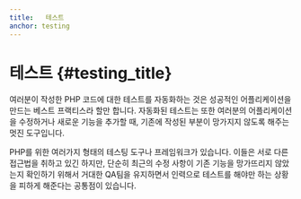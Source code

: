 ```yaml
---
title:   테스트
anchor: testing
---
```


# 테스트 {#testing_title}

여러분이 작성한 PHP 코드에 대한 테스트를 자동화하는 것은 성공적인 어플리케이션을 만드는 베스트 프랙티스라 할만 합니다. 자동화된 테스트는 또한 여러분의 어플리케이션을 수정하거나 새로운 기능을 추가할 때, 기존에 작성된 부분이 망가지지 않도록 해주는 멋진 도구입니다.

PHP를 위한 여러가지 형태의 테스팅 도구나 프레임워크가 있습니다. 이들은 서로 다른 접근법을 취하고 있긴 하지만, 단순히 최근의 수정 사항이 기존 기능을 망가뜨리지 않았는지 확인하기 위해서 거대한 QA팀을 유지하면서 인력으로 테스트를 해야만 하는 상황을 피하게 해준다는 공통점이 있습니다.
